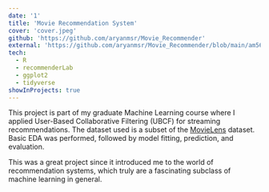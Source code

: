 ```yaml
---
date: '1'
title: 'Movie Recommendation System'
cover: 'cover.jpeg'
github: 'https://github.com/aryanmsr/Movie_Recommender'
external: 'https://github.com/aryanmsr/Movie_Recommender/blob/main/am5696_Application_of_User_Based_Collaborative_Filtering_for_Streaming_Recommendations.pdf'
tech:
  - R
  - recommenderLab
  - ggplot2
  - tidyverse
showInProjects: true
---
```


This project is part of my graduate Machine Learning course where I applied User-Based Collaborative Filtering (UBCF) for streaming recommendations. The dataset used is a subset of the [MovieLens](https://grouplens.org/datasets/movielens/) dataset. Basic EDA was performed, followed by model fitting, prediction, and evaluation.

This was a great project since it introduced me to the world of recommendation systems, which truly are a fascinating subclass of machine learning in general.
